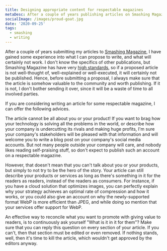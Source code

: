 ```yaml
---
title: Designing appropriate content for respectable magazines
metaDesc: After a couple of years publishing articles on Smashing Magazine, I have gained some experience into what is good to write about. Here are my tips.
socialImage: /images/proud-goat.jpg
date: '2020-09-25'
tags:
  - smashing
  - writing
---
```


After a couple of years submitting my articles to [Smashing Magazine](https://www.smashingmagazine.com), I have gained some experience into what I can propose to write, and what will certainly not work. I don't know the specifics of other publications, but Smashing Magazine has have very [high standards](https://www.smashingmagazine.com/editorial-process/), so if a proposed article is not well-thought of, well-explained or well-executed, it will certainly not be published. Hence, before submitting a proposal, I always make sure that the article is somehow valuable to the community and worth publishing. If it is not, I don't bother sending it over, since it will be a waste of time to all involved parties. 

If you are considering writing an article for some respectable magazine, I can offer the following advices.

The article cannot be all about you or your product! If you want to brag how your technology is solving all the problems in the world, or describe how your company is undercutting its rivals and making huge profits, I'm sure your company's stakeholders will be pleased with that information and will welcome you to write a blog post on your company's social media accounts. But not many people outside your company will care, and nobody likes reading self-praising stuff, so don't expect to publish such an account on a respectable magazine.

However, that doesn't mean that you can't talk about you or your products, but simply to not try to be the hero of the story. Your article can still describe your products or services as long as there's something in it for the readers as readers, instead of the readers as consumers. For instance, if you have a cloud solution that optimizes images, you can perfectly explain why your strategy achieves an optimal rate of compression and how it works, or you could also give an account on why the newly-supported format WebP is more efficient than JPEG, and while doing so mention that your services offer support for WebP. 

An effective way to reconcile what you want to promote with giving value to readers, is to continuously ask yourself "What is it in it for them"? Make sure that you can reply this question on every section of your article. If you can't, then that section must be edited or even removed. If nothing stands, well, then it's time to kill the article, which wouldn't get approved by the editors anyway.